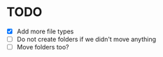 # TODO

- [x] Add more file types
- [ ] Do not create folders if we didn't move anything
- [ ] Move folders too?
